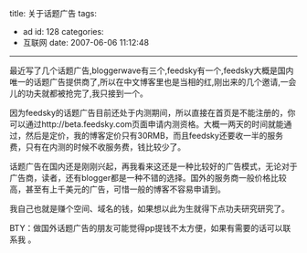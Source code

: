 title: 关于话题广告
tags:
  - ad
id: 128
categories:
  - 互联网
date: 2007-06-06 11:12:48
---

最近写了几个话题广告,bloggerwave有三个,feedsky有一个,feedsky大概是国内唯一的话题广告提供商了,所以在中文博客里也是当相的红,刚出来的几个邀请,一会儿的功夫就都被抢完了,我只接到一个。

因为feedsky的话题广告目前还处于内测期间，所以直接在首页是不能注册的，你可以通过http://beta.feedsky.com页面申请内测资格。大概一两天的时间就能通过，然后是定价，我的博客定价只有30RMB，而且feedsky还要收一半的服务费，只有在内测的时候不收服务费，钱比较少了。

话题广告在国内还是刚刚兴起，再我看来这还是一种比较好的广告模式，无论对于广告商，读者，还有blogger都是一种不错的选择。国外的服务商一般价格比较高，甚至有上千美元的广告，可惜一般的博客不容易申请到。

我自己也就是赚个空间、域名的钱，如果想以此为生就得下点功夫研究研究了。

BTY：做国外话题广告的朋友可能觉得pp提钱不太方便，如果有需要的话可以联系我 。